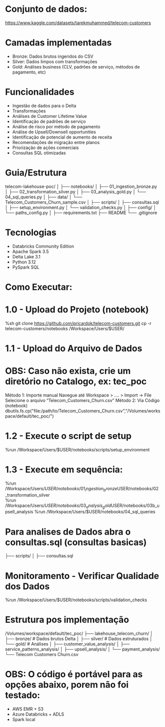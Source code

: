 # Conjunto de dados:
https://www.kaggle.com/datasets/tarekmuhammed/telecom-customers

# Camadas implementadas
- Bronze: Dados brutos ingeridos do CSV
- Silver: Dados limpos com transformações
- Gold: Análises business (CLV, padrões de serviço, métodos de pagamento, etc)

# Funcionalidades
- Ingestão de dados para o Delta
- Transformações
- Análises de Customer Lifetime Value
- Identificação de padrões de serviço
- Análise de risco por método de pagamento
- Análise de Upsell/Downsell opportunities
- Identificação de potencial de aumento de receita
- Recomendações de migração entre planos
- Priorização de ações comerciais
- Consultas SQL otimizadas

# Guia/Estrutura
telecom-lakehouse-poc/
│
├── notebooks/
│   ├── 01_ingestion_bronze.py
│   ├── 02_transformation_silver.py
│   ├── 03_analysis_gold.py
│   └── 04_sql_queries.py
│
├── data/
│   └── Telecom_Customers_Churn_sample.csv
│
├── scripts/
│   ├── consultas.sql
│   ├── setup_environment.py
│   └── validation_checks.py
│
├── config/
│   └── paths_config.py
│
├── requirements.txt
├── README
└── .gitignore


# Tecnologias
- Databricks Community Edition
- Apache Spark 3.5
- Delta Lake 3.1
- Python 3.12
- PySpark SQL

# Como Executar:

# 1.0 - Upload do Projeto (notebook)
%sh
git clone https://github.com/pricardok/telecom-customers.git
cp -r telecom-customers/notebooks /Workspace/Users/$USER/

# 1.1 - Upload do Arquivo de Dados
# OBS: Caso não exista, crie um diretório no Catalogo, ex: tec_poc
Método 1: Importe manual
Navegue até Workspace > .... > Import → File
Selecione o arquivo “Telecom_Customers_Churn.csv”
Método 2: Via Código (notebook)
dbutils.fs.cp("file:/path/to/Telecom_Customers_Churn.csv","/Volumes/workspace/default/tec_poc/")

# 1.2 - Execute o script de setup
%run /Workspace/Users/$USER/notebooks/scripts/setup_environment

# 1.3 - Execute em sequência:
%run /Workspace/Users/$USER/notebooks/01_ingestion_bronze
%run /Workspace/Users/$USER/notebooks/02_transformation_silver  
%run /Workspace/Users/$USER/notebooks/03_analysis_gold
%run /Workspace/Users/$USER/notebooks/03b_upsell_analysis
%run /Workspace/Users/$USER/notebooks/04_sql_queries

# Para analises de Dados abra o consultas.sql (consultas basicas)
├── scripts/
│   ├── consultas.sql

# Monitoramento - Verificar Qualidade dos Dados
%run /Workspace/Users/$USER/notebooks/scripts/validation_checks

# Estrutura pos implementação
/Volumes/workspace/default/tec_poc/
├── lakehouse_telecom_churn/
│   ├── bronze/          # Dados brutos Delta
│   ├── silver/          # Dados estruturados
│   └── gold/            # Análises 
│       ├── customer_value_analysis/
│       ├── service_patterns_analysis/
│       ├── upsell_analysis/
│       └── payment_analysis/
└── Telecom Customers Churn.csv

# OBS: O código é portável para as opções abaixo, porem não foi testado:
- AWS EMR + S3
- Azure Databricks + ADLS  
- Spark local